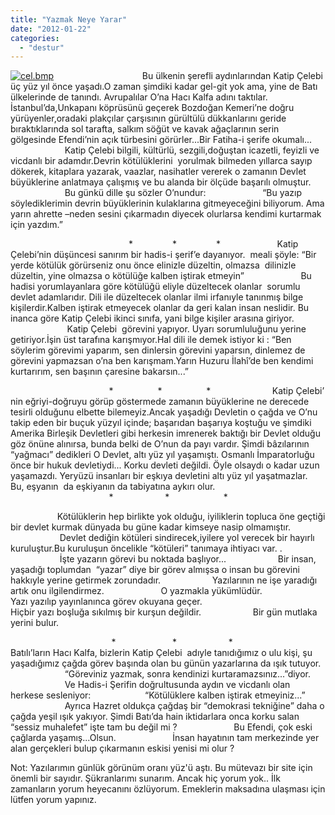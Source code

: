 ```yaml
---
title: "Yazmak Neye Yarar"
date: "2012-01-22"
categories: 
  - "destur"
---
```


[![cel.bmp](/uploads/2012/01/cel.bmp)](/uploads/2012/01/cel.bmp "cel.bmp")[](/uploads/2012/01/celebi.jpg "celebi.jpg")                                    Bu ülkenin şerefli aydınlarından Katip Çelebi üç yüz yıl önce yaşadı.O zaman şimdiki kadar gel-git yok ama, yine de Batı ülkelerinde de tanındı. Avrupalılar O’na Hacı Kalfa adını taktılar.                      İstanbul’da,Unkapanı köprüsünü geçerek Bozdoğan Kemeri’ne doğru yürüyenler,oradaki plakçılar çarşısının gürültülü dükkanlarını geride bıraktıklarında sol tarafta, salkım söğüt ve kavak ağaçlarının serin gölgesinde Efendi’nin açık türbesini görürler...Bir Fatiha-i şerife okumalı...                       Katip Çelebi bilgili, kültürlü, sezgili,doğuştan icazetli, feyizli ve vicdanlı bir adamdır.Devrin kötülüklerini  yorulmak bilmeden yıllarca sayıp dökerek, kitaplara yazarak, vaazlar, nasihatler vererek o zamanın Devlet  büyüklerine anlatmaya çalışmış ve bu alanda bir ölçüde başarılı olmuştur.                       Bu günkü dille şu sözler O’nundur:                       “Bu yazıp söylediklerimin devrin büyüklerinin kulaklarına gitmeyeceğini biliyorum. Ama yarın ahrette –neden sesini çıkarmadın diyecek olurlarsa kendimi kurtarmak için yazdım.”

                                                \*                \*                \*                       Katip Çelebi’nin düşüncesi sanırım bir hadis-i şerif’e dayanıyor.  meali şöyle: “Bir yerde kötülük görürseniz onu önce elinizle düzeltin, olmazsa  dilinizle düzeltin, yine olmazsa o kötülüğe kalben iştirak etmeyin”                       Bu hadisi yorumlayanlara göre kötülüğü eliyle düzeltecek olanlar  sorumlu devlet adamlarıdır. Dili ile düzeltecek olanlar ilmi irfanıyle tanınmış bilge kişilerdir.Kalben iştirak etmeyecek olanlar da geri kalan insan neslidir. Bu inanca göre Katip Çelebi ikinci sınıfa, yani bilge kişiler arasına giriyor.                        Katip Çelebi  görevini yapıyor. Uyarı sorumluluğunu yerine getiriyor.İşin üst tarafına karışmıyor.Hal dili ile demek istiyor ki : “Ben söylerim görevimi yaparım, sen dinlersin görevini yaparsın, dinlemez de görevini yapmazsan o’na ben karışmam.Yarın Huzuru İlahî’de ben kendimi kurtarırım, sen başının çaresine bakarsın...”                  

                                        \*                  \*                  \*                         Katip Çelebi’ nin eğriyi-doğruyu görüp göstermede zamanın büyüklerine ne derecede tesirli olduğunu elbette bilemeyiz.Ancak yaşadığı Devletin o çağda ve O’nu takip eden bir buçuk yüzyıl içinde; başarıdan başarıya koştuğu ve şimdiki Amerika Birleşik Devletleri gibi herkesin imrenerek baktığı bir Devlet olduğu göz önüne alınırsa, bunda belki de O’nun da payı vardır. Şimdi bâzılarının “yağmacı” dedikleri O Devlet, altı yüz yıl yaşamıştı. Osmanlı İmparatorluğu önce bir hukuk devletiydi... Korku devleti değildi. Öyle olsaydı o kadar uzun yaşamazdı. Yeryüzü insanları bir eşkıya devletini altı yüz yıl yaşatmazlar.  Bu, eşyanın  da eşkiyanın da tabiyatına aykırı olur.                                                                   \*                     \*                      \*

                   Kötülüklerin hep birlikte yok olduğu, iyiliklerin topluca öne geçtiği bir devlet kurmak dünyada bu güne kadar kimseye nasip olmamıştır.                     Devlet dediğin kötüleri sindirecek,iyilere yol verecek bir hayırlı kuruluştur.Bu kuruluşun öncelikle “kötüleri” tanımaya ihtiyacı var. .                     İşte yazarın görevi bu noktada başlıyor...                     Bir insan, yaşadığı toplumdan  “yazar” diye bir görev almışsa o insan bu görevini hakkıyle yerine getirmek zorundadır.                     Yazılarının ne işe yaradığı artık onu ilgilendirmez.                       O yazmakla yükümlüdür.                     Yazı yazılıp yayınlanınca görev okuyana geçer.                                         Hiçbir yazı boşluğa sıkılmış bir kurşun değildir.                     Bir gün mutlaka yerini bulur.

                                         \*                       \*                     \*                      Batılı’ların Hacı Kalfa, bizlerin Katip Çelebi  adıyle tanıdığımız o ulu kişi, şu yaşadığımız çağda görev başında olan bu günün yazarlarına da ışık tutuyor.                       “Göreviniz yazmak, sonra kendinizi kurtaramazsınız...”diyor.                       Ve Hadis-i Şerifin doğrultusunda aydın ve vicdanlı olan herkese sesleniyor:                      “Kötülüklere kalben iştirak etmeyiniz...”                       Ayrıca Hazret oldukça çağdaş bir “demokrasi tekniğine” daha o çağda yeşil ışık yakıyor. Şimdi Batı’da hain iktidarlara onca korku salan “sessiz muhalefet” işte tam bu değil mi ?                       Bu Efendi, çok eski çağlarda yaşamış...Olsun.                       İnsan hayatının tam merkezinde yer alan gerçekleri bulup çıkarmanın eskisi yenisi mi olur ?

Not: Yazılarımın günlük görünüm oranı yüz'ü aştı. Bu mütevazı bir site için önemli bir sayıdır. Şükranlarımı sunarım. Ancak hiç yorum yok.. İlk zamanların yorum heyecanını özlüyorum. Emeklerin maksadına ulaşması için lütfen yorum yapınız.
